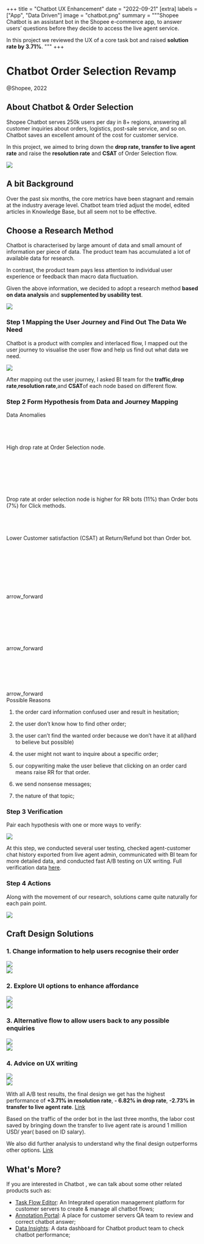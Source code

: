 +++
title = "Chatbot UX Enhancement"
date = "2022-09-21"
[extra]
labels = ["App", "Data Driven"]
image = "chatbot.png"
summary = """Shopee Chatbot is an assistant bot in the Shopee e-commerce app, to answer users’ questions before they decide to access the live agent service.

In this project we reviewed the UX of a core task bot and raised **solution rate by 3.71%**.
"""
+++

# Chatbot Order Selection Revamp

<p class="time">@Shopee, 2022</p>

<span class="intro">
<span class="bg">

## About Chatbot & Order Selection

Shopee Chatbot serves 250k users per day in 8+ regions, answering all customer inquiries about orders, logistics, post-sale service, and so on. Chatbot saves an excellent amount of the cost for customer service.

In this project, we aimed to bring down the **drop rate, transfer to live agent rate** and raise the **resolution rate** and **CSAT** of Order Selection flow.

</span>
<span class="gif">
<img src="https://user-images.githubusercontent.com/52693877/239734548-dffdf14a-ac4d-4c71-81fd-e8af744cb58f.png">
</span>
</span>

## A bit Background

Over the past six months, the core metrics have been stagnant and remain at the industry average level. Chatbot team tried adjust the model, edited articles in Knowledge Base, but all seem not to be effective. 

## Choose a Research Method

Chatbot is characterised by large amount of data and small amount of information per piece of data. The product team has accumulated a lot of available data for research.

In contrast, the product team pays less attention to individual user experience or feedback than macro data fluctuation.

Given the above information, we decided to adopt a research method **based on data analysis** and **supplemented by usability test**.

<img src="https://user-images.githubusercontent.com/52693877/239734944-4c5707db-aa75-4c54-ad46-092d424a604e.svg" >


### Step 1 Mapping the User Journey and Find Out The Data We Need

Chatbot is a product with complex and interlaced flow, I mapped out the user journey to visualise the user flow and help us find out what data we need.

<img src="https://user-images.githubusercontent.com/52693877/239735221-206fa1dd-e344-4210-ac4d-669f37e82930.png" >


After mapping out the user journey, I asked BI team for the **traffic**,**drop rate**,**resolution rate**,and **CSAT**of each node based on different flow.

### Step 2 Form Hypothesis from Data and Journey Mapping

<div class="arrow">
  <div class="key">
    <div class="inline-title">Data Anomalies</div>
    <br/><br/><br/><br/>
    <div>High drop rate at Order Selection node.</div>
    <br/><br/><br/><br/><br/><br/><br/>
    <div>Drop rate at order selection node is higher for RR bots (11%) than Order bots (7%) for Click methods.</div>
    <br/><br/><br/><br/>
    <div>Lower Customer satisfaction (CSAT) at Return/Refund bot than Order bot.</div>  
  </div>
  <div class="symbol">
    <br/><br/><br/><br/><br/><br/><br/><br/><div><span class="material-symbols-outlined arrow-color">arrow_forward</span></div><br/><br/><br/><br/>
    <br/><br/><br/><div><span class="material-symbols-outlined arrow-color">arrow_forward</span></div><br/><br/><br/><br/><br/><br/>
    <div><span class="material-symbols-outlined arrow-color">arrow_forward</span></div>
  </div>
  <div class="value">
    <div class="inline-title">Possible Reasons</div>
    <div class="group-p">

1. the order card information confused user and result in hesitation;
2. the user don’t know how to find other order;
3. the user can’t find the wanted order because we don’t have it at all(hard to believe but possible)

    </div>
    <div class="group-p"><ol start="4">

4. the user might not want to inquire about a specific order;
5. our copywriting make the user believe that clicking on an order card means raise RR for that order.

    </ol></div>
    <div class="group-p"><ol start="6">

6. we send nonsense messages;
7. the nature of that topic;

    </ol></div>
  </div>
</div>


### Step 3 Verification

Pair each hypothesis with one or more ways to verify:

<img src="https://user-images.githubusercontent.com/52693877/240283369-fde503ac-ddf3-4574-bdac-b74f82359a2e.png" >

At this step, we conducted several user testing, checked agent-customer chat history exported from live agent admin, communicated with BI team for more detailed data, and conducted fast A/B testing on UX writing. 
Full verification data <link>[here](https://docs.google.com/spreadsheets/d/1U6D6JAdLe83aEqkONwu0Fh34PJGa0EcLX161wne69-c/edit#gid=0)</link>.

### Step 4 Actions

Along with the movement of our research, solutions came quite naturally for each pain point. 

<img src="https://user-images.githubusercontent.com/52693877/240284485-44652a07-2131-4444-b682-c05a4cc6050a.png" >

## Craft Design Solutions

### 1. Change information to help users recognise their order

<div class="pic">
<div><img src="https://user-images.githubusercontent.com/52693877/240286571-9a204b76-fdff-48f9-ba5d-c095be37c6d6.png" ></div>
<div><img src="https://user-images.githubusercontent.com/52693877/240286588-76efbace-fe2b-41ba-8715-7159e350939a.png" ></div>
</div>

### 2. Explore UI options to enhance affordance

<div class="pic">
<div><img src="https://user-images.githubusercontent.com/52693877/240286602-cbfcb29c-990e-4a4d-9d9c-a04cbed33d75.png" ></div>
<div><img src="https://user-images.githubusercontent.com/52693877/240286610-25c23ceb-ea3d-448c-a029-a055cdc4b56c.png" ></div>
</div>

### 3. Alternative flow to  allow users back to any possible enquiries  

<div class="pic">
<div><img src="https://user-images.githubusercontent.com/52693877/240286627-5d36d83b-ed35-474f-9d7f-425d1edc1ca5.png" ></div>
<div><img src="https://user-images.githubusercontent.com/52693877/240286631-66c01b3f-2cd2-4761-935b-2628f8321d25.png" ></div>
</div>

### 4. Advice on UX writing

<div class="pic">
<div><img src="https://user-images.githubusercontent.com/52693877/240286636-d3701d9c-af46-47de-9b13-70d0c857f7f2.png" ></div>
<div><img src="https://user-images.githubusercontent.com/52693877/240286642-b1e23dd7-80b8-49cb-8874-4d5ac2194011.png" ></div>
</div>

With all A/B test results, the final design we get has the highest performance of **+3.71% in resolution rate**, **- 6.82% in drop rate**, **-2.73% in transfer to live agent rate**. [Link](https://docs.google.com/spreadsheets/d/1d4jLm2_o1jYWMGqTmbin11taxrZAmwDhVp9AEtZ5iZA/edit?usp=sharing)

Based on the traffic of the order bot in the last three months, the labor cost saved by bringing down the transfer to live agent rate is around 1 million USD/ year( based on ID salary). 

We also did further analysis to understand why the final design outperforms other options. [Link](https://docs.google.com/spreadsheets/d/1tf_NF1O4DfNZGtwqaw7cVimGoKrvABNALraCJcx3naM/edit?usp=sharing)



## What's More?

If you are interested in Chatbot , we can talk about some other related products such as:

* [Task Flow Editor](https://www.figma.com/file/mUepWRHQ9tlug2wKUM5zfu/Chatflow-Editor-(Latest)?type=design&node-id=12%3A24&t=kjMq6i1wk9hx8bsT-1):  An Integrated operation management platform for customer servers to create & manage all chatbot flows;
* [Annotation Portal](https://www.figma.com/file/kCkkutGnQ5IeAzUKoz6lDS/Data-Annotation?type=design&node-id=5873%3A76560&t=3FYl9aMma3CruBNC-1): A place for customer servers QA team to review and correct chatbot answer;
* [Data Insights](https://www.figma.com/file/SE0o4qIS19JAcIRChtILEm/Insights-Data-Portal---Past?type=design&node-id=1822%3A11838&t=w5trwwxOoqSMIFiH-1): A data dashboard for Chatbot product team to check chatbot performance;


